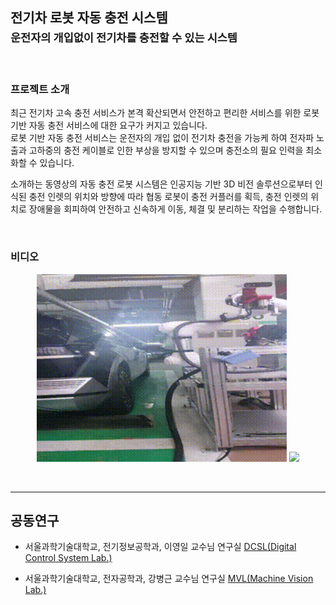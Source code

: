 ## 전기차 로봇 자동 충전 시스템 <br><sub>운전자의 개입없이 전기차를 충전할 수 있는 시스템 </sub>

</br>

### **프로젝트 소개** 
최근 전기차 고속 충전 서비스가 본격 확산되면서 안전하고 편리한 서비스를 위한 로봇 기반 자동 충전 서비스에 대한 요구가 커지고 있습니다.  
로봇 기반 자동 충전 서비스는 운전자의 개입 없이 전기차 충전을 가능케 하여 전자파 노출과 고하중의 충전 케이블로 인한 부상을 방지할 수 있으며 충전소의 필요 인력을 최소화할 수 있습니다. 

소개하는 동영상의 자동 충전 로봇 시스템은 인공지능 기반 3D 비전 솔루션으로부터 인식된 충전 인렛의 위치와 방향에 따라 협동 로봇이 충전 커플러를 획득,  충전 인렛의 위치로 장애물을 회피하여 안전하고 신속하게 이동, 체결 및 분리하는 작업을 수행합니다.  

</br>

### 비디오

<div align="center">

<a href="https://youtu.be/fJj9gMjqj5E"> <img height="300" src="src/videoA.gif"/></a>
<a href="https://youtu.be/EJNUggFkkgU"> <img height="300" src="src/videoB.gif"/></a>

</div>

</br>


___
## **공동연구**


- 서울과학기술대학교, 전기정보공학과, 이영일 교수님 연구실  [DCSL(Digital Control System Lab.)](http://mpc.seoultech.ac.kr/)  


- 서울과학기술대학교, 전자공학과, 강병근 교수님 연구실  [MVL(Machine Vision Lab.)](https://visionlab.seoultech.ac.kr/index.do)

